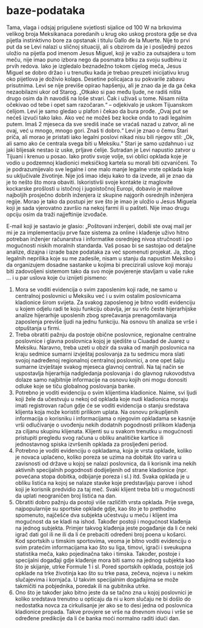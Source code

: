 # baze-podataka
Tama, vlaga i odsjaj prigušene svjetlosti sijalice od 100 W na brkovima velikog broja Meksikanaca
poredanih u krug oko uskog prostora gdje se dva pijetla instinktivno bore za opstanak i titulu Gallo de
la Muerte. Nije to prvi put da se Levi nalazi u sličnoj situaciji, ali s obzirom da je i posljednji pezos
uložio na pijetla pod imenom Jesus Miguel, koji je važio za outsajdera u tom meču, nije imao puno
izbora nego da posmatra bitku za svoju sudbinu iz prvih redova. Iako je izgledalo beznadežno tokom
cijelog meča, Jesus Miguel se dobro držao i u trenutku kada je trebao preuzeti inicijativu krug oko
pijetlova je doživio kolaps. Desetine policajaca su pokvarile zabavu prisutnima. Levi se nije previše
opirao hapšenju, ali je znao da je da ga čeka nezaobilazni ukor od Starog.
„Otkako si pao među ljude, ne radiš ništa drugo osim da ih navodiš na loše stvari. Čak i uživaš u
tome. Nisam ništa očekivao od tebe i opet sam razočaran.“ – odjekivalo je uskom Tijuanskom ćelijom.
Levi je samo gledao u plafon i čekao da bura prođe. „Ovaj put se nećeš izvući tako lako. Ako već ne
možeš bez kocke onda to radi legalnim putem. Imaš 2 mjeseca da sve središ inače se vraćaš nazad u
zatvor, ali ne ovaj, već u mnogo, mnogo gori. Znaš ti dobro.“ Levi je znao o čemu Stari priča, ali
morao je pristati iako legalni poslovi nikad nisu bili njegov stil: „Ok, ali samo ako će centrala svega
biti u Meksiku.“ Stari je samo uzdahnuo i uz jaki blijesak nestao iz uske, prljave ćelije.
Sutradan je Levi napustio zatvor u Tijuani i krenuo u posao. Iako protiv svoje volje, svi oblici opklada
koje je vodio u podzemnoj kladionici meksičkog kartela su morali biti ozvaničeni. To je
podrazumijevalo sve legalne i one malo manje legalne vrste opklada koje su uključivale životinje. Nije
još imao ideju kako to da izvede, ali je znao da je to nešto što mora obaviti. Iskoristivši svoje kontakte
iz maglovite kockarske prošlosti u istočnoj i jugoistočnoj Europi, dobavio je mailove najboljih
prosječno dobrih inženjera iz skupine najgorih osrednjih inženjera regije. Morao je tako da postupi
jer sve što je imao je uložio u Jesus Miguela koji je sada vjerovatno završio na nekoj farmi ili u
pašteti. Nije imao drugu opciju osim da traži najjeftinije izvođače. 

E-mail koji je sastavio je glasio:
„Poštovani inženjeri, dobili ste ovaj mail jer mi je za implementaciju prve faze sistema za online i klađenje uživo hitno
potreban inženjer računarstva i informatike osrednjeg nivoa stručnosti i po mogućnosti niskih
moralnih standarda. Vaš posao bi se sastojao od detaljne analize, dizajna i izrade baze podataka za već
spomenuti projekat. Ja, zbog legalnih neprilika koje su me zadesile, nisam u stanju da napustim
Meksiko i da organizujem dosadne sastanke u kojima bi precizirali uslove koji moraju biti zadovoljeni
sistemom tako da svo moje povjerenje stavljam u vaše ruke ... i u par uslova koje ću iznijeti pismeno:
1. Mora se voditi evidencija o svim zaposlenim koji rade, ne samo u centralnoj poslovnici u
Meksiku već i u svim ostalim poslovnicama kladionice širom svijeta. Za svakog zaposlenog je
bitno voditi evidenciju u kojem odjelu radi te koju funkciju obavlja, jer su vrlo česte
hijerarhijske analize hijerarhije uposlenih zbog sprečavanja prenagomilavanja zaposlenja
previše ljudi na jednu funkciju. Na osnovu tih analiza se vrše i otpuštanja u firmi.
2. Treba obratiti pažnju da postoje obične poslovnice, regionalne centralne poslovnice i glavna
poslovnica kojoj je sjedište u Ciuadad de Juarez u Meksiku. Naravno, treba uzeti u obzir da
svaka od manjih poslovnica na kraju sedmice sumarni izvještaj poslovanja za tu sedmicu mora
slati svojoj nadređenoj regionalnoj centralnoj poslovnici, a one opet šalju sumarne izvještaje
svakog mjeseca glavnoj centrali. Na taj način se uspostavlja hijerarhija nadgledanja
poslovanja i do glavnog rukovodstva dolaze samo najbitnije informacije na osnovu kojih oni
mogu donositi odluke koje se tiču globalnog poslovanja banke.
3. Potrebno je voditi evidenciju o svim klijentima kladionice. Naime, svi ljudi koji žele da
učestvuju u nekoj od opklada koje nudi kladionica moraju imati registrovan račun gdje će se
voditi evidencija o stanju sredstava klijenta koja može koristiti prilikom uplata. Na osnovu
prikupljenih informacija o korisniku i informacijama o njegovim opkladama se kasnije vrši
odlučivanje o uvođenju nekih dodatnih pogodnosti prilikom klađenja za ciljanu skupinu
klijenata. Klijenti su u svakom trenutku u mogućnosti pristupiti pregledu svog računa u obliku
analitičke kartice ili jednostavnog spiska izvršenih opklada za prosljeđeni period.
4. Potrebno je voditi evidenciju o opkladama, koja je vrsta opklade, koliko je novaca uplaćeno,
koliko poreza se uzima na dobitak što varira u zavisnosti od države u kojoj se nalazi
poslovnica, da li korisnik ima nekih aktivnih specijalnih pogodnosti dodijeljenih od strane
kladionice (npr. povećana stopa dobitka, odbijanje poreza i sl.) itd. Svaka opklada je u obliku
listića na kojoj se nalaze stavke koje predstavljaju parove i ishod koji je korisnik predvidio za
taj meč. Svaki klijent treba biti u mogućnosti da uplati neograničen broj listića na dan.
5. Obratiti dobro pažnju da postoji više različith vrsta opklada. Prije svega, najpopularnije su
sportske opklade gdje, kao što je to prethodno spomenuto, najčešće dva subjekta učestvuju u
meču i klijent ima mogućnost da se kladi na ishod. Također postoji i mogućnost klađenja na
jednog subjekta. Primjer takvog klađenja jeste pogađanje da li će neki igrač dati gol ili ne ili
da li će prebaciti određeni broj poena u košarci. Kod sportskih u timskim sportovima, veoma
je bitno voditi evidenciju o svim pratećim informacijama kao što su liga, timovi, igrači i
sveukupna statistika meča, kako pojedinačna tako i timska. Također, postoje i specijalni
događaji gdje klađenje mora biti samo na jednog subjekta kao što je skijanje, utrke Formule 1 i
sl. Pored sportskih opklada, postoje još opklade na trke životinja kao što su trke pasa, zečeva,
nojeva i u nekim slučajevima i kornjača. U takvim specijalnim događajima se može takmičiti
na pobjednika, poredak ili na gubitnika utrke.
6. Ono što je također jako bitno jeste da se tačno zna u kojoj poslovnici je koliko sredstava
trenutno u opticaju da ni u kom slučaju ne bi došlo do nedostatka novca za cirkulisanje jer ako
se to desi jedna od poslovnica kladionice propada. Takve provjere se vrše na dnevnom nivou i
vrše se određene predikcije da li će banka moći normalno raditi idući dan.
